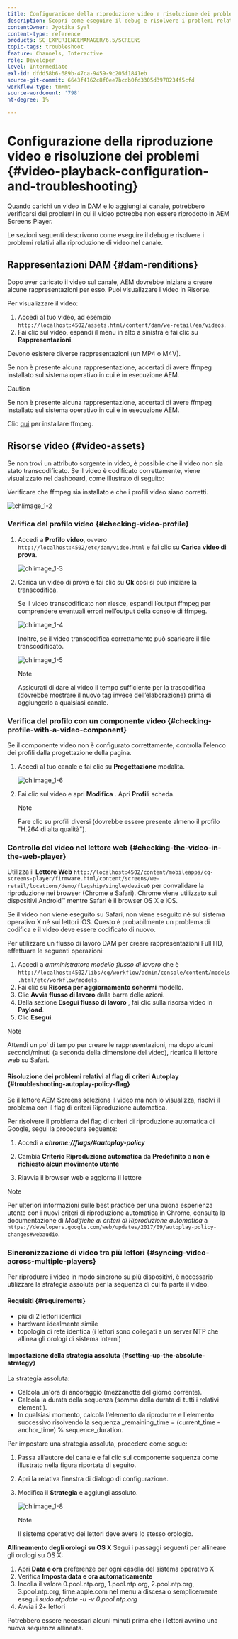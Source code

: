 ```yaml
---
title: Configurazione della riproduzione video e risoluzione dei problemi
description: Scopri come eseguire il debug e risolvere i problemi relativi alla riproduzione di video nel canale per AEM Screens.
contentOwner: Jyotika Syal
content-type: reference
products: SG_EXPERIENCEMANAGER/6.5/SCREENS
topic-tags: troubleshoot
feature: Channels, Interactive
role: Developer
level: Intermediate
exl-id: dfdd58b6-689b-47ca-9459-9c205f1841eb
source-git-commit: 6643f4162c8f0ee7bcdb0fd3305d3978234f5cfd
workflow-type: tm+mt
source-wordcount: '798'
ht-degree: 1%

---
```


# Configurazione della riproduzione video e risoluzione dei problemi {#video-playback-configuration-and-troubleshooting}

Quando carichi un video in DAM e lo aggiungi al canale, potrebbero verificarsi dei problemi in cui il video potrebbe non essere riprodotto in AEM Screens Player.

Le sezioni seguenti descrivono come eseguire il debug e risolvere i problemi relativi alla riproduzione di video nel canale.

## Rappresentazioni DAM {#dam-renditions}

Dopo aver caricato il video sul canale, AEM dovrebbe iniziare a creare alcune rappresentazioni per esso. Puoi visualizzare i video in Risorse.

Per visualizzare il video:

1. Accedi al tuo video, ad esempio `http://localhost:4502/assets.html/content/dam/we-retail/en/videos`.
1. Fai clic sul video, espandi il menu in alto a sinistra e fai clic su **Rappresentazioni**.

Devono esistere diverse rappresentazioni (un MP4 o M4V).

Se non è presente alcuna rappresentazione, accertati di avere ffmpeg installato sul sistema operativo in cui è in esecuzione AEM.

>[!CAUTION]
>
>Se non è presente alcuna rappresentazione, accertati di avere ffmpeg installato sul sistema operativo in cui è in esecuzione AEM.
>
>Clic [qui](https://www.ffmpeg.org/download.html) per installare ffmpeg.

## Risorse video {#video-assets}

Se non trovi un attributo sorgente in video, è possibile che il video non sia stato transcodificato. Se il video è codificato correttamente, viene visualizzato nel dashboard, come illustrato di seguito:

Verificare che ffmpeg sia installato e che i profili video siano corretti.

![chlimage_1-2](assets/chlimage_1-2.png)

### Verifica del profilo video {#checking-video-profile}

1. Accedi a **Profilo video**, ovvero `http://localhost:4502/etc/dam/video.html` e fai clic su **Carica video di prova**.

   ![chlimage_1-3](assets/chlimage_1-3.png)

1. Carica un video di prova e fai clic su **Ok** così si può iniziare la transcodifica.

   Se il video transcodificato non riesce, espandi l’output ffmpeg per comprendere eventuali errori nell’output della console di ffmpeg.

   ![chlimage_1-4](assets/chlimage_1-4.png)

   Inoltre, se il video transcodifica correttamente può scaricare il file transcodificato.

   ![chlimage_1-5](assets/chlimage_1-5.png)

   >[!NOTE]
   >
   >Assicurati di dare al video il tempo sufficiente per la trascodifica (dovrebbe mostrare il nuovo tag invece dell’elaborazione) prima di aggiungerlo a qualsiasi canale.

### Verifica del profilo con un componente video {#checking-profile-with-a-video-component}

Se il componente video non è configurato correttamente, controlla l’elenco dei profili dalla progettazione della pagina.

1. Accedi al tuo canale e fai clic su **Progettazione** modalità.

   ![chlimage_1-6](assets/chlimage_1-6.png)

1. Fai clic sul video e apri **Modifica** . Apri **Profili** scheda.

   >[!NOTE]
   >Fare clic su profili diversi (dovrebbe essere presente almeno il profilo &quot;H.264 di alta qualità&quot;).

### Controllo del video nel lettore web {#checking-the-video-in-the-web-player}

Utilizza il **Lettore Web** `http://localhost:4502/content/mobileapps/cq-screens-player/firmware.html/content/screens/we-retail/locations/demo/flagship/single/device0` per convalidare la riproduzione nei browser (Chrome e Safari). Chrome viene utilizzato sui dispositivi Android™ mentre Safari è il browser OS X e iOS.

Se il video non viene eseguito su Safari, non viene eseguito né sul sistema operativo X né sui lettori iOS. Questo è probabilmente un problema di codifica e il video deve essere codificato di nuovo.

Per utilizzare un flusso di lavoro DAM per creare rappresentazioni Full HD, effettuare le seguenti operazioni:

1. Accedi a *amministratore modello flusso di lavoro* che è `http://localhost:4502/libs/cq/workflow/admin/console/content/models.html/etc/workflow/models`.
1. Fai clic su **Risorsa per aggiornamento schermi** modello.
1. Clic **Avvia flusso di lavoro** dalla barra delle azioni.
1. Dalla sezione **Esegui flusso di lavoro** , fai clic sulla risorsa video in **Payload**.
1. Clic **Esegui**.

>[!NOTE]
>
>Attendi un po’ di tempo per creare le rappresentazioni, ma dopo alcuni secondi/minuti (a seconda della dimensione del video), ricarica il lettore web su Safari.

#### Risoluzione dei problemi relativi al flag di criteri Autoplay {#troubleshooting-autoplay-policy-flag}

Se il lettore AEM Screens seleziona il video ma non lo visualizza, risolvi il problema con il flag di criteri Riproduzione automatica.

Per risolvere il problema del flag di criteri di riproduzione automatica di Google, segui la procedura seguente:

1. Accedi a ***chrome://flags/#autoplay-policy***
1. Cambia **Criterio Riproduzione automatica** da **Predefinito** a **non è richiesto alcun movimento utente**

1. Riavvia il browser web e aggiorna il lettore

>[!NOTE]
>
>Per ulteriori informazioni sulle best practice per una buona esperienza utente con i nuovi criteri di riproduzione automatica in Chrome, consulta la documentazione di *Modifiche ai criteri di Riproduzione automatica* a `https://developers.google.com/web/updates/2017/09/autoplay-policy-changes#webaudio`.

### Sincronizzazione di video tra più lettori {#syncing-video-across-multiple-players}

Per riprodurre i video in modo sincrono su più dispositivi, è necessario utilizzare la strategia assoluta per la sequenza di cui fa parte il video.

#### Requisiti {#requirements}

* più di 2 lettori identici
* hardware idealmente simile
* topologia di rete identica (i lettori sono collegati a un server NTP che allinea gli orologi di sistema interni)

#### Impostazione della strategia assoluta {#setting-up-the-absolute-strategy}

La strategia assoluta:

* Calcola un&#39;ora di ancoraggio (mezzanotte del giorno corrente).
* Calcola la durata della sequenza (somma della durata di tutti i relativi elementi).
* In qualsiasi momento, calcola l&#39;elemento da riprodurre e l&#39;elemento successivo risolvendo la sequenza _remaining_time = (current_time - anchor_time) % sequence_duration.

Per impostare una strategia assoluta, procedere come segue:

1. Passa all’autore del canale e fai clic sul componente sequenza come illustrato nella figura riportata di seguito.
1. Apri la relativa finestra di dialogo di configurazione.
1. Modifica il **Strategia** e aggiungi assoluto.

   ![chlimage_1-8](assets/chlimage_1-8.png)

   >[!NOTE]
   >Il sistema operativo dei lettori deve avere lo stesso orologio.

**Allineamento degli orologi su OS X** Segui i passaggi seguenti per allineare gli orologi su OS X:

1. Apri **Data e ora** preferenze per ogni casella del sistema operativo X
1. Verifica **Imposta data e ora automaticamente**
1. Incolla il valore 0.pool.ntp.org, 1.pool.ntp.org, 2.pool.ntp.org, 3.pool.ntp.org, time.apple.com nel menu a discesa o semplicemente esegui *sudo ntpdate -u -v 0.pool.ntp.org*
1. Avvia i 2+ lettori

Potrebbero essere necessari alcuni minuti prima che i lettori avviino una nuova sequenza allineata.
